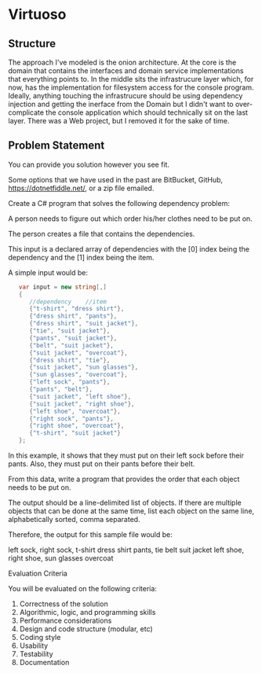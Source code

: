 # Virtuoso

## Structure
The approach I've modeled is the onion architecture. At the core is the domain that contains the interfaces and domain service implementations
that everything points to. In the middle sits the infrastrucure layer which, for now, has the implementation for filesystem access for the console
program. Ideally, anything touching the infrastrucure should be using dependency injection and getting the inerface from the Domain but I didn't
want to over-complicate the console application which should technically sit on the last layer. There was a Web project, but I removed it for the
sake of time. 

## Problem Statement
You can provide you solution however you see fit.

Some options that we have used in the past are BitBucket, GitHub, https://dotnetfiddle.net/, or a zip file emailed.

Create a C# program that solves the following dependency problem:

A person needs to figure out which order his/her clothes need to be put on. 

The person creates a file that contains the dependencies.

This input is a declared array of dependencies with the [0] index being the dependency and the [1] index being the item. 

A simple input would be:

```c#
   var input = new string[,]
   {
      //dependency    //item
      {"t-shirt", "dress shirt"},
      {"dress shirt", "pants"},
      {"dress shirt", "suit jacket"},
      {"tie", "suit jacket"},
      {"pants", "suit jacket"},
      {"belt", "suit jacket"},
      {"suit jacket", "overcoat"},
      {"dress shirt", "tie"},
      {"suit jacket", "sun glasses"},
      {"sun glasses", "overcoat"},
      {"left sock", "pants"},
      {"pants", "belt"},
      {"suit jacket", "left shoe"},
      {"suit jacket", "right shoe"},
      {"left shoe", "overcoat"},
      {"right sock", "pants"},
      {"right shoe", "overcoat"},
      {"t-shirt", "suit jacket"}
   }; 
```

In this example, it shows that they must put on their left sock before their pants. Also, 
they must put on their pants before their belt.

From this data, write a program that provides the order that each object needs to be put on.

The output should be a line-delimited list of objects. If there are multiple objects that
can be done at the same time, list each object on the same line, alphabetically 
sorted, comma separated.

Therefore, the output for this sample file would be:

left sock, right sock, t-shirt
dress shirt
pants, tie
belt
suit jacket
left shoe, right shoe, sun glasses
overcoat

Evaluation Criteria

You will be evaluated on the following criteria:

1. Correctness of the solution
2. Algorithmic, logic, and programming skills
3. Performance considerations
4. Design and code structure (modular, etc)
5. Coding style
6. Usability
7. Testability
8. Documentation